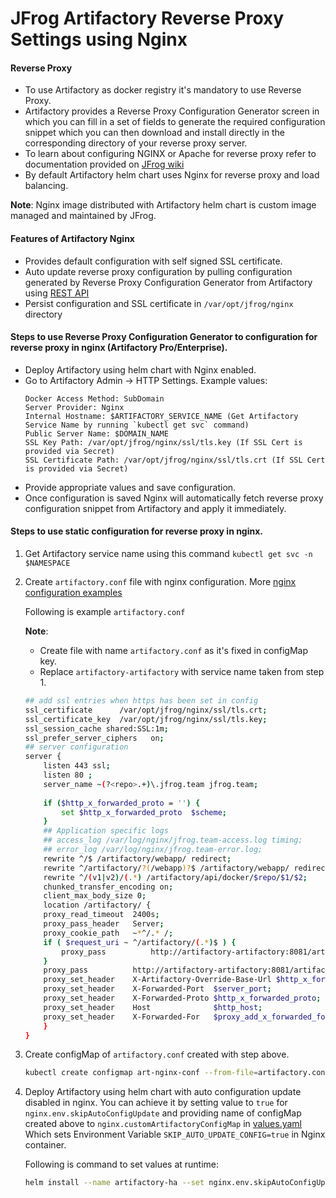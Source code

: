 # JFrog Artifactory Reverse Proxy Settings using Nginx

#### Reverse Proxy
*   To use Artifactory as docker registry it's mandatory to use Reverse Proxy.
*   Artifactory provides a Reverse Proxy Configuration Generator screen in which you can fill in a set of fields to generate 
the required configuration snippet which you can then download and install directly in the corresponding directory of your reverse proxy server.   
*   To learn about configuring NGINX or Apache for reverse proxy refer to documentation provided on [JFrog wiki](https://www.jfrog.com/confluence/display/RTF/Configuring+a+Reverse+Proxy)
*   By default Artifactory helm chart uses Nginx for reverse proxy and load balancing.
  
**Note**: Nginx image distributed with Artifactory helm chart is custom image managed and maintained by JFrog.  
  
####  Features of Artifactory Nginx
*   Provides default configuration with self signed SSL certificate.
*   Auto update reverse proxy configuration by pulling configuration generated by Reverse Proxy Configuration Generator from Artifactory using [REST API](https://www.jfrog.com/confluence/display/RTF/Configuring+a+Reverse+Proxy#ConfiguringaReverseProxy-RESTAPI)
*   Persist configuration and SSL certificate in `/var/opt/jfrog/nginx` directory
  
#### Steps to use Reverse Proxy Configuration Generator to configuration for reverse proxy in nginx (Artifactory Pro/Enterprise).  
*   Deploy Artifactory using helm chart with Nginx enabled.
*   Go to Artifactory Admin -> HTTP Settings. 
    Example values: 
    ```
    Docker Access Method: SubDomain
    Server Provider: Nginx
    Internal Hostname: $ARTIFACTORY_SERVICE_NAME (Get Artifactory Service Name by running `kubectl get svc` command)
    Public Server Name: $DOMAIN_NAME
    SSL Key Path: /var/opt/jfrog/nginx/ssl/tls.key (If SSL Cert is provided via Secret)
    SSL Certificate Path: /var/opt/jfrog/nginx/ssl/tls.crt (If SSL Cert is provided via Secret)
    ```
*   Provide appropriate values and save configuration.
*   Once configuration is saved Nginx will automatically fetch reverse proxy configuration snippet from Artifactory and apply it immediately.
  
#### Steps to use static configuration for reverse proxy in nginx.
1.  Get Artifactory service name using this command `kubectl get svc -n $NAMESPACE`

2.  Create `artifactory.conf` file with nginx configuration. More [nginx configuration examples](https://github.com/jfrog/artifactory-docker-examples/tree/master/files/nginx/conf.d) 
    
    Following is example `artifactory.conf`
    
    **Note**: 
    *   Create file with name `artifactory.conf` as it's fixed in configMap key. 
    *   Replace `artifactory-artifactory` with service name taken from step 1.
    
    ```bash
    ## add ssl entries when https has been set in config
    ssl_certificate      /var/opt/jfrog/nginx/ssl/tls.crt;
    ssl_certificate_key  /var/opt/jfrog/nginx/ssl/tls.key;
    ssl_session_cache shared:SSL:1m;
    ssl_prefer_server_ciphers   on;
    ## server configuration
    server {
        listen 443 ssl;
        listen 80 ;
        server_name ~(?<repo>.+)\.jfrog.team jfrog.team;
        
        if ($http_x_forwarded_proto = '') {
            set $http_x_forwarded_proto  $scheme;
        }
        ## Application specific logs
        ## access_log /var/log/nginx/jfrog.team-access.log timing;
        ## error_log /var/log/nginx/jfrog.team-error.log;
        rewrite ^/$ /artifactory/webapp/ redirect;
        rewrite ^/artifactory/?(/webapp)?$ /artifactory/webapp/ redirect;
        rewrite ^/(v1|v2)/(.*) /artifactory/api/docker/$repo/$1/$2;
        chunked_transfer_encoding on;
        client_max_body_size 0;
        location /artifactory/ {
        proxy_read_timeout  2400s;
        proxy_pass_header   Server;
        proxy_cookie_path   ~*^/.* /;
        if ( $request_uri ~ ^/artifactory/(.*)$ ) {
            proxy_pass          http://artifactory-artifactory:8081/artifactory/$1;
        }
        proxy_pass          http://artifactory-artifactory:8081/artifactory/;
        proxy_set_header    X-Artifactory-Override-Base-Url $http_x_forwarded_proto://$host:$server_port/artifactory;
        proxy_set_header    X-Forwarded-Port  $server_port;
        proxy_set_header    X-Forwarded-Proto $http_x_forwarded_proto;
        proxy_set_header    Host              $http_host;
        proxy_set_header    X-Forwarded-For   $proxy_add_x_forwarded_for;
        }
    }
    ```
    
3.  Create configMap of `artifactory.conf` created with step above.
    ```bash
    kubectl create configmap art-nginx-conf --from-file=artifactory.conf
    ```
4.  Deploy Artifactory using helm chart with auto configuration update disabled in nginx.
    You can achieve it by setting value to `true` for `nginx.env.skipAutoConfigUpdate` and providing name of configMap created above to `nginx.customArtifactoryConfigMap` in [values.yaml](values.yaml)
    Which sets Environment Variable `SKIP_AUTO_UPDATE_CONFIG=true` in Nginx container. 
    
    Following is command to set values at runtime:
    ```bash
    helm install --name artifactory-ha --set nginx.env.skipAutoConfigUpdate=true,nginx.customArtifactoryConfigMap=art-nginx-conf jfrog/artifactory
    ```
